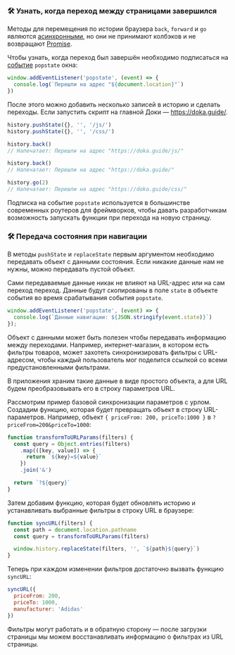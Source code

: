 ### 🛠 Узнать, когда переход между страницами завершился

Методы для перемещения по истории браузера `back`, `forward` и `go` являются [асинхронными](/js/async-in-js), но они не принимают колбэков и не возвращают [Promise](/js/promise).

Чтобы узнать, когда переход был завершён необходимо подписаться на [событие](/js/events) `popstate` окна:

```js
window.addEventListener('popstate', (event) => {
  console.log(`Перешли на адрес "${document.location}"`)
})
```

После этого можно добавить несколько записей в историю и сделать переходы. Если запустить скрипт на главной Доки — https://doka.guide/.

```js
history.pushState({}, '', '/js/')
history.pushState({}, '', '/css/')

history.back()
// Напечатает: Перешли на адрес "https://doka.guide/js/"

history.back()
// Напечатает: Перешли на адрес "https://doka.guide/"

history.go(2)
// Напечатает: Перешли на адрес "https://doka.guide/css/"
```

Подписка на событие `popstate` используется в большинстве современных роутеров для фреймворков, чтобы давать разработчикам возможность запускать функции при перехода на новую страницу.

### 🛠 Передача состояния при навигации

В методы `pushState` и `replaceState` первым аргументом необходимо передавать объект с данными состояния. Если никакие данные нам не нужны, можно передавать пустой объект.

Сами передаваемые данные никак не влияют на URL-адрес или на сам переход переход. Данные будут скопированы в поле `state` в объекте события во время срабатывания события `popstate`.

```js
window.addEventListener('popstate', (event) => {
  console.log(`Данные навигации: ${JSON.stringify(event.state)}`)
});
```

Объект с данными может быть полезен чтобы передавать информацию между переходами. Например, интернет-магазин, в котором есть фильтры товаров, может захотеть синхронизировать фильтры с URL-адресом, чтобы каждый пользователь мог поделится ссылкой со всеми предустановленными фильтрами.

В приложения храним такие данные в виде простого объекта, а для URL будем преобразовывать его в строку параметров URL.

Рассмотрим пример базовой синхронизации параметров с урлом. Создадим функцию, которая будет превращать объект в строку URL-параметров. Например, объект `{ priceFrom: 200, priceTo:1000 }` в `?priceFrom=200&priceTo=1000`:

```js
function transformToURLParams(filters) {
  const query = Object.entries(filters)
    .map(([key, value]) => {
      return `${key}=${value}`
    })
    .join('&')

  return `?${query}`
}

```

Затем добавим функцию, которая будет обновлять историю и устанавливать выбранные фильтры в строку URL в браузере:

```js
function syncURL(filters) {
  const path = document.location.pathname
  const query = transformToURLParams(filters)

  window.history.replaceState(filters, '', `${path}${query}`)
}

```

Теперь при каждом изменении фильтров достаточно вызвать функцию `syncURL`:

```js
syncURL({
  priceFrom: 200,
  priceTo: 1000,
  manufacturer: 'Adidas'
})
```

Фильтры могут работать и в обратную сторону — после загрузки страницы мы можем восстанавливать информацию о фильтрах из URL страницы.
